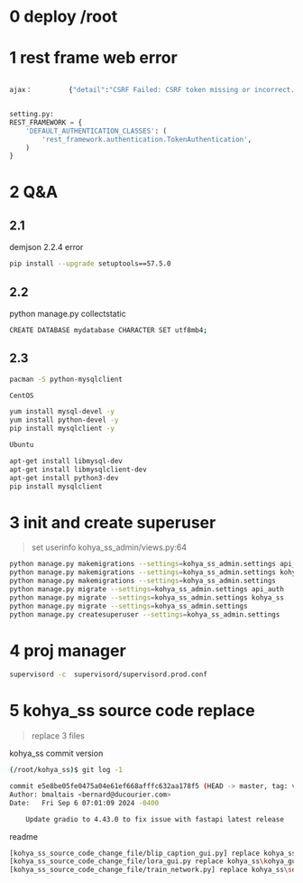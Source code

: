 # 0 deploy /root

# 1  rest frame web error
```python

ajax：         {"detail":"CSRF Failed: CSRF token missing or incorrect."}


setting.py:
REST_FRAMEWORK = {
    'DEFAULT_AUTHENTICATION_CLASSES': (
        'rest_framework.authentication.TokenAuthentication',
    )
}

```


# 2 Q&A
## 2.1
demjson 2.2.4 error
```bash
pip install --upgrade setuptools==57.5.0
```

## 2.2
python manage.py collectstatic
```bash
CREATE DATABASE mydatabase CHARACTER SET utf8mb4;
```
## 2.3
```bash
pacman -S python-mysqlclient

CentOS

yum install mysql-devel -y
yum install python-devel -y
pip install mysqlclient -y

Ubuntu

apt-get install libmysql-dev
apt-get install libmysqlclient-dev
apt-get install python3-dev
pip install mysqlclient
```



# 3 init and create superuser

> set userinfo kohya_ss_admin/views.py:64 


```bash
python manage.py makemigrations --settings=kohya_ss_admin.settings api_auth
python manage.py makemigrations --settings=kohya_ss_admin.settings kohya_ss
python manage.py makemigrations --settings=kohya_ss_admin.settings
python manage.py migrate --settings=kohya_ss_admin.settings api_auth
python manage.py migrate --settings=kohya_ss_admin.settings kohya_ss
python manage.py migrate --settings=kohya_ss_admin.settings
python manage.py createsuperuser --settings=kohya_ss_admin.settings
```

# 4 proj manager

```bash
supervisord -c  supervisord/supervisord.prod.conf
```

# 5 kohya_ss source code replace
> replace 3 files
>

kohya_ss commit version
```bash
(/root/kohya_ss)$ git log -1

commit e5e8be05fe0475a04e61ef668afffc632aa178f5 (HEAD -> master, tag: v24.1.7, origin/master, origin/HEAD)
Author: bmaltais <bernard@ducourier.com>
Date:   Fri Sep 6 07:01:09 2024 -0400

    Update gradio to 4.43.0 to fix issue with fastapi latest release

```

readme
```bash
[kohya_ss_source_code_change_file/blip_caption_gui.py] replace kohya_ss\kohya_gui\blip_caption_gui.py
[kohya_ss_source_code_change_file/lora_gui.py replace kohya_ss\kohya_gui\lora_gui.py
[kohya_ss_source_code_change_file/train_network.py] replace kohya_ss\sd-scripts\train_network.py
```